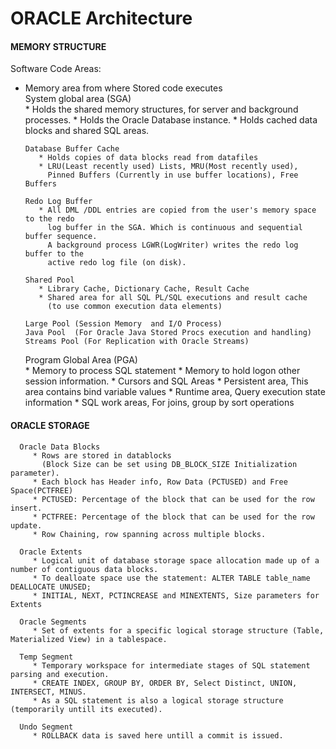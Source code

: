 # ORACLE Architecture

#### MEMORY STRUCTURE
Software Code Areas:  
* Memory area from where Stored code executes  
   System global area (SGA)  
      * Holds the shared memory structures, for server and background processes.
      * Holds the Oracle Database instance. 
      * Holds cached data blocks and shared SQL areas.

      Database Buffer Cache
         * Holds copies of data blocks read from datafiles
         * LRU(Least recently used) Lists, MRU(Most recently used),
           Pinned Buffers (Currently in use buffer locations), Free Buffers

      Redo Log Buffer
         * All DML /DDL entries are copied from the user's memory space to the redo
           log buffer in the SGA. Which is continuous and sequential buffer sequence.
           A background process LGWR(LogWriter) writes the redo log buffer to the 
           active redo log file (on disk).

      Shared Pool
         * Library Cache, Dictionary Cache, Result Cache
         * Shared area for all SQL PL/SQL executions and result cache
           (to use common execution data elements)

      Large Pool (Session Memory  and I/O Process)
      Java Pool  (For Oracle Java Stored Procs execution and handling)
      Streams Pool (For Replication with Oracle Streams)
   
   Program Global Area (PGA)   
      * Memory to process SQL statement
      * Memory to hold logon other session information.
      * Cursors and SQL Areas
      * Persistent area, This area contains bind variable values
      * Runtime area,    Query execution state information
      * SQL work areas, For joins, group by sort operations

    
#### ORACLE STORAGE   

      Oracle Data Blocks   
         * Rows are stored in datablocks 
           (Block Size can be set using DB_BLOCK_SIZE Initialization parameter).
         * Each block has Header info, Row Data (PCTUSED) and Free Space(PCTFREE)
         * PCTUSED: Percentage of the block that can be used for the row insert.
         * PCTFREE: Percentage of the block that can be used for the row update.
         * Row Chaining, row spanning across multiple blocks.
      
      Oracle Extents
         * Logical unit of database storage space allocation made up of a number of contiguous data blocks.
         * To dealloate space use the statement: ALTER TABLE table_name DEALLOCATE UNUSED;
         * INITIAL, NEXT, PCTINCREASE and MINEXTENTS, Size parameters for Extents

      Oracle Segments
         * Set of extents for a specific logical storage structure (Table, Materialized View) in a tablespace.

      Temp Segment
         * Temporary workspace for intermediate stages of SQL statement parsing and execution.
         * CREATE INDEX, GROUP BY, ORDER BY, Select Distinct, UNION, INTERSECT, MINUS.
         * As a SQL statement is also a logical storage structure (temporarily untill its executed).
         
      Undo Segment
         * ROLLBACK data is saved here untill a commit is issued.
